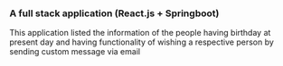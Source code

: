 ### A full stack application (React.js + Springboot)
This application listed the information of the people having birthday at present day and having functionality of wishing a respective person by sending custom message via email 
